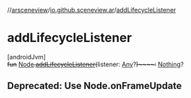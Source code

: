 //[arsceneview](../../index.md)/[io.github.sceneview.ar](index.md)/[addLifecycleListener](add-lifecycle-listener.md)

# addLifecycleListener

[androidJvm]\
~~fun~~ [Node](../../../sceneview/sceneview/io.github.sceneview.node/-node/index.md)~~.~~[~~addLifecycleListener~~](add-lifecycle-listener.md)~~(~~listener: [Any](https://kotlinlang.org/api/latest/jvm/stdlib/kotlin/-any/index.html)?~~)~~~~:~~ [Nothing](https://kotlinlang.org/api/latest/jvm/stdlib/kotlin/-nothing/index.html)?

##  Deprecated: Use Node.onFrameUpdate
